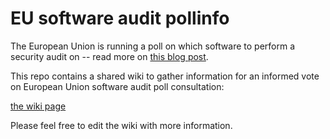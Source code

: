# EU software audit pollinfo

The European Union is running a poll on which software to perform
a security audit on -- read more on [this blog
post](https://juliareda.eu/2016/06/eu-free-software-security-audits/).

This repo contains a shared wiki to gather information for an informed
vote on European Union software audit poll consultation:

[the wiki page](https://github.com/gasche/EU-software-audit-poll-info/wiki)

Please feel free to edit the wiki with more information.
